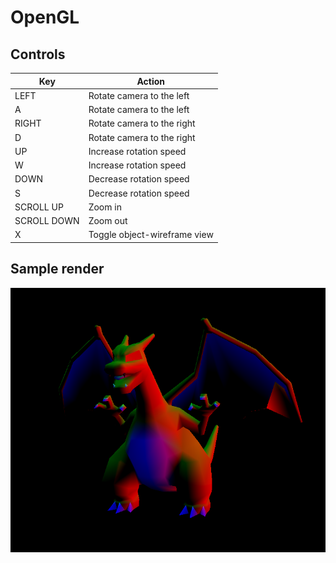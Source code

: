# OpenGL
## Controls
|Key|Action|
|---|------|
|LEFT|Rotate camera to the left|
|A|Rotate camera to the left|
|RIGHT|Rotate camera to the right|
|D|Rotate camera to the right|
|UP|Increase rotation speed|
|W|Increase rotation speed|
|DOWN|Decrease rotation speed|
|S|Decrease rotation speed|
|SCROLL UP|Zoom in|
|SCROLL DOWN|Zoom out|
|X|Toggle object-wireframe view|

## Sample render
![sample-render](https://github.com/wsaldana/OpenGL/blob/main/render.png)
